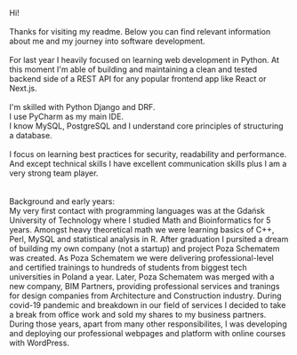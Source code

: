 Hi! <br>
<br>
Thanks for visiting my readme. Below you can find relevant information about me and my journey into software development. <br>
<br>
For last year I heavily focused on learning web development in Python. At this moment I'm able of building and maintaining a clean and tested backend side of a REST API for any popular frontend app like React or Next.js. <br>
<br>
I'm skilled with Python Django and DRF. <br>
I use PyCharm as my main IDE.<br>
I know MySQL, PostgreSQL and I understand core principles of structuring a database. <br>
<br>
I focus on learning best practices for security, readability and performance. <br>
And except technical skills I have excellent communication skills plus I am a very strong team player. <br>
<br>
<br>
Background and early years:<br>
My very first contact with programming languages was at the Gdańsk University of Technology where I studied Math and Bioinformatics for 5 years. Amongst heavy theoretical math we were learning basics of C++, Perl, MySQL and statistical analysis in R. After graduation I pursited a dream of building my own company (not a startup) and project Poza Schematem was created. As Poza Schematem we were delivering professional-level and certified trainings to hundreds of students from biggest tech universities in Poland a year. Later, Poza Schematem was merged with a new company, BIM Partners, providing professional services and tranings for design companies from Architecture and Construction industry. During covid-19 pandemic and breakdown in our field of services I decided to take a break from office work and sold my shares to my business partners. During those years, apart from many other responsibilites, I was developing and deploying our professional webpages and platform with online courses with WordPress. <br>
